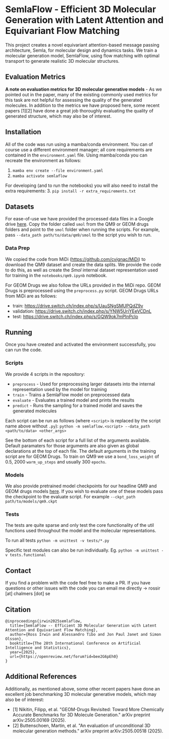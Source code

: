 # SemlaFlow - Efficient 3D Molecular Generation with Latent Attention and Equivariant Flow Matching

This project creates a novel equivariant attention-based message passing architecture, Semla, for molecular design and dynamics tasks. We train a molecular generation model, SemlaFlow, using flow matching with optimal transport to generate realistic 3D molecular structures.


## Evaluation Metrics

**A note on evaluation metrics for 3D molecular generative models** - As we pointed out in the paper, many of the existing commonly used metrics for this task are not helpful for assessing the quality of the generated molecules. In addition to the metrics we have proposed here, some recent papers [1][2] have done a great job thoroughly evaluating the quality of generated structure, which may also be of interest.


## Installation

All of the code was run using a mamba/conda environment. You can of course use a different environment manager; all core requirements are contained in the `environment.yaml` file. Using mamba/conda you can recreate the environment as follows:
1. `mamba env create --file environment.yaml`
2. `mamba activate semlaflow`

For developing (and to run the notebooks) you will also need to install the extra requirements:
3. `pip install -r extra_requirements.txt`


## Datasets

For ease-of-use we have provided the processed data files in a Google drive [here](https://drive.google.com/drive/folders/1rHi5JzN05bsGRGQUcWRmDu-Ilfoa9EAT?usp=sharing). Copy the folder called `smol` from the QM9 or GEOM drugs folders and point to the `smol` folder when running the scripts. For example, pass `--data_path path/to/data/qm9/smol` to the script you wish to run.


### Data Prep

We copied the code from MiDi (https://github.com/cvignac/MiDi) to download the QM9 dataset and create the data splits. We provide the code to do this, as well as create the _Smol_ internal dataset representation used for training in the `notebooks/qm9.ipynb` notebook.

For GEOM Drugs we also follow the URLs provided in the MiDi repo. GEOM Drugs is preprocessed using the `preprocess.py` script. GEOM Drugs URLs from MiDi are as follows:
* train: https://drive.switch.ch/index.php/s/UauSNgSMUPQdZ9v
* validation: https://drive.switch.ch/index.php/s/YNW5UriYEeVCDnL
* test: https://drive.switch.ch/index.php/s/GQW9ok7mPInPcIo


## Running

Once you have created and activated the environment successfully, you can run the code.

### Scripts

We provide 4 scripts in the repository:
* `preprocess` - Used for preprocessing larger datasets into the internal representation used by the model for training
* `train` - Trains a SemlaFlow model on preprocessed data
* `evaluate` - Evaluates a trained model and prints the results
* `predict` - Runs the sampling for a trained model and saves the generated molecules

Each script can be run as follows (where `<script>` is replaced by the script name above without `.py`): `python -m semlaflow.<script> --data_path <path/to/data> <other_args>`

See the bottom of each script for a full list of the arguments available. Default paramaters for those arguments are also given as global declarations at the top of each file. The default arguments in the training script are for GEOM Drugs. To train on QM9 we use a `bond_loss_weight` of 0.5, 2000 `warm_up_steps` and usually 300 `epochs`.

### Models

We also provide pretrained model checkpoints for our headline QM9 and GEOM drugs models [here](https://drive.google.com/drive/folders/1rHi5JzN05bsGRGQUcWRmDu-Ilfoa9EAT?usp=sharing). If you wish to evaluate one of these models pass the checkpoint to the evaluate script. For example `--ckpt_path path/to/models/qm9.ckpt`

### Tests

The tests are quite sparse and only test the core functionality of the util functions used throughout the model and the molecular representations. 

To run all tests `python -m unittest -v tests/*.py`

Specific test modules can also be run individually. Eg. `python -m unittest -v tests.functional`


## Contact

If you find a problem with the code feel free to make a PR. If you have questions or other issues with the code you can email me directly -> rossir [at] chalmers [dot] se


## Citation

```
@inproceedings{irwin2025semlaflow,
  title={SemlaFlow -- Efficient 3D Molecular Generation with Latent Attention and Equivariant Flow Matching},
  author={Ross Irwin and Alessandro Tibo and Jon Paul Janet and Simon Olsson},
  booktitle={The 28th International Conference on Artificial Intelligence and Statistics},
  year={2025},
  url={https://openreview.net/forum?id=bee2G6pEh0}
}
```

## Additional References

Additionally, as mentioned above, some other recent papers have done an excellent job benchmarking 3D molecular generative models, which may also be of interest:
* [1] Nikitin, Filipp, et al. "GEOM-Drugs Revisited: Toward More Chemically Accurate Benchmarks for 3D Molecule Generation." arXiv preprint arXiv:2505.00169 (2025).
* [2] Buttenschoen, Martin, et al. "An evaluation of unconditional 3D molecular generation methods." arXiv preprint arXiv:2505.00518 (2025).
